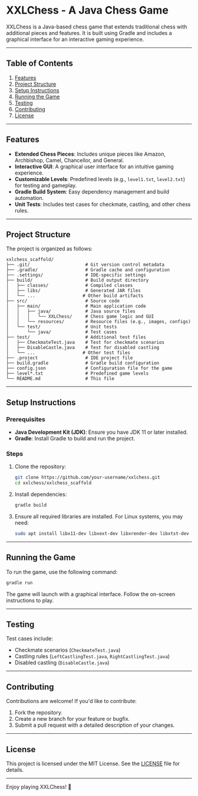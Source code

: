 
# XXLChess - A Java Chess Game

XXLChess is a Java-based chess game that extends traditional chess with additional pieces and features. It is built using Gradle and includes a graphical interface for an interactive gaming experience.

---

## Table of Contents
1. [Features](#features)
2. [Project Structure](#project-structure)
3. [Setup Instructions](#setup-instructions)
4. [Running the Game](#running-the-game)
5. [Testing](#testing)
6. [Contributing](#contributing)
7. [License](#license)

---

## Features
- **Extended Chess Pieces**: Includes unique pieces like Amazon, Archbishop, Camel, Chancellor, and General.
- **Interactive GUI**: A graphical user interface for an intuitive gaming experience.
- **Customizable Levels**: Predefined levels (e.g., `level1.txt`, `level2.txt`) for testing and gameplay.
- **Gradle Build System**: Easy dependency management and build automation.
- **Unit Tests**: Includes test cases for checkmate, castling, and other chess rules.

---

## Project Structure
The project is organized as follows:

``` 
xxlchess_scaffold/
├── .git/                     # Git version control metadata
├── .gradle/                  # Gradle cache and configuration
├── .settings/                # IDE-specific settings
├── build/                    # Build output directory
│   ├── classes/              # Compiled classes
│   ├── libs/                 # Generated JAR files
│   └── ...                  # Other build artifacts
├── src/                      # Source code
│   ├── main/                 # Main application code
│   │   ├── java/             # Java source files
│   │   │   └── XXLChess/     # Chess game logic and GUI
│   │   └── resources/        # Resource files (e.g., images, configs)
│   └── test/                 # Unit tests
│       └── java/             # Test cases
├── test/                     # Additional test files
│   ├── CheckmateTest.java    # Test for checkmate scenarios
│   ├── DisableCastle.java    # Test for disabled castling
│   └── ...                  # Other test files
├── .project                  # IDE project file
├── build.gradle              # Gradle build configuration
├── config.json               # Configuration file for the game
├── level*.txt                # Predefined game levels
└── README.md                 # This file
```

---

## Setup Instructions

### Prerequisites
- **Java Development Kit (JDK)**: Ensure you have JDK 11 or later installed.
- **Gradle**: Install Gradle to build and run the project.

### Steps
1. Clone the repository:
   ```bash
   git clone https://github.com/your-username/xxlchess.git
   cd xxlchess/xxlchess_scaffold
   ```

2. Install dependencies:
   ```bash
   gradle build
   ```

3. Ensure all required libraries are installed. For Linux systems, you may need:
   ```bash
   sudo apt install libx11-dev libxext-dev libxrender-dev libxtst-dev libxt-dev
   ```

---

## Running the Game
To run the game, use the following command:
```bash
gradle run
```

The game will launch with a graphical interface. Follow the on-screen instructions to play.

---

## Testing

Test cases include:
- Checkmate scenarios (`CheckmateTest.java`)
- Castling rules (`LeftCastlingTest.java`, `RightCastlingTest.java`)
- Disabled castling (`DisableCastle.java`)

---

## Contributing
Contributions are welcome! If you'd like to contribute:
1. Fork the repository.
2. Create a new branch for your feature or bugfix.
3. Submit a pull request with a detailed description of your changes.

---

## License
This project is licensed under the MIT License. See the [LICENSE](LICENSE) file for details.

---

Enjoy playing XXLChess! 🎉
